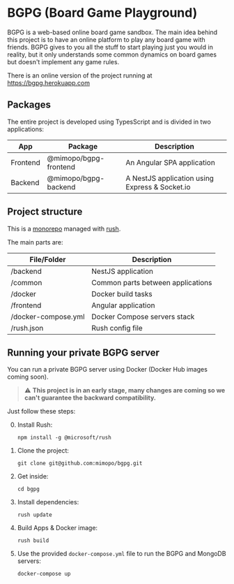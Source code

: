# BGPG (Board Game Playground)

BGPG is a web-based online board game sandbox. The main idea behind
this project is to have an online platform to play any board game with friends.
BGPG gives to you all the stuff to start playing just you would in reality, but it only understands some common dynamics on board games but doesn't implement any game rules.

There is an online version of the project running at https://bgpg.herokuapp.com

## Packages

The entire project is developed using TypesScript and is divided in two applications:

| App      | Package               | Description                                    |
| -------- | --------------------- | ---------------------------------------------- |
| Frontend | @mimopo/bgpg-frontend | An Angular SPA application                     |
| Backend  | @mimopo/bgpg-backend  | A NestJS application using Express & Socket.io |

## Project structure

This is a [monorepo](https://en.wikipedia.org/wiki/Monorepo) managed with [rush](https://rushjs.io/).

The main parts are:

| File/Folder         | Description                       |
| ------------------- | --------------------------------- |
| /backend            | NestJS application                |
| /common             | Common parts between applications |
| /docker             | Docker build tasks                |
| /frontend           | Angular application               |
| /docker-compose.yml | Docker Compose servers stack      |
| /rush.json          | Rush config file                  |

## Running your private BGPG server

You can run a private BGPG server using Docker (Docker Hub images coming soon).

> :warning: **This project is in an early stage, many changes are coming so we can't guarantee the backward compatibility.**

Just follow these steps:

0. Install Rush:
   ```
   npm install -g @microsoft/rush
   ```
1. Clone the project:
   ```
   git clone git@github.com:mimopo/bgpg.git
   ```
2. Get inside:
   ```
   cd bgpg
   ```
3. Install dependencies:
   ```
   rush update
   ```
4. Build Apps & Docker image:
   ```
   rush build
   ```
5. Use the provided `docker-compose.yml` file to run the BGPG and MongoDB servers:
   ```
   docker-compose up
   ```
